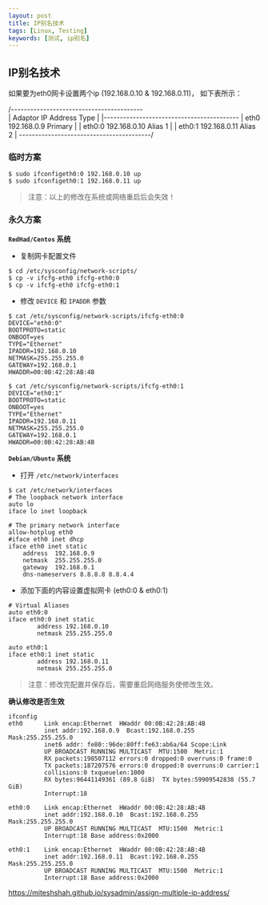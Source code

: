 ```yaml
---
layout: post
title: IP别名技术
tags: [Linux, Testing]
keywords: [测试, ip别名]
---
```


IP别名技术
------------------

如果要为eth0网卡设置两个ip (192.168.0.10 & 192.168.0.11)， 如下表所示：

/-----------------------------------------\
| Adaptor     IP Address        Type      |
|------------------------------------------
| eth0        192.168.0.9       Primary   |
| eth0:0      192.168.0.10      Alias 1   |
| eth0:1      192.168.0.11      Alias 2   |
\-----------------------------------------/

### 临时方案

```
$ sudo ifconfigeth0:0 192.168.0.10 up
$ sudo ifconfigeth0:1 192.168.0.11 up
```
> 注意：以上的修改在系统或网络重启后会失效！


### 永久方案

**`RedHad/Centos` 系统**

- 复制网卡配置文件

```
$ cd /etc/sysconfig/network-scripts/
$ cp -v ifcfg-eth0 ifcfg-eth0:0
$ cp -v ifcfg-eth0 ifcfg-eth0:1
```

- 修改 `DEVICE` 和 `IPADDR` 参数

```
$ cat /etc/sysconfig/network-scripts/ifcfg-eth0:0
DEVICE="eth0:0"
BOOTPROTO=static
ONBOOT=yes
TYPE="Ethernet"
IPADDR=192.168.0.10
NETMASK=255.255.255.0
GATEWAY=192.168.0.1
HWADDR=00:0B:42:28:AB:4B

$ cat /etc/sysconfig/network-scripts/ifcfg-eth0:1
DEVICE="eth0:1"
BOOTPROTO=static
ONBOOT=yes
TYPE="Ethernet"
IPADDR=192.168.0.11
NETMASK=255.255.255.0
GATEWAY=192.168.0.1
HWADDR=00:0B:42:28:AB:4B
```

**`Debian/Ubuntu` 系统**

- 打开 `/etc/network/interfaces`

```
$ cat /etc/network/interfaces
# The loopback network interface
auto lo
iface lo inet loopback

# The primary network interface
allow-hotplug eth0
#iface eth0 inet dhcp
iface eth0 inet static
	address  192.168.0.9
	netmask	 255.255.255.0
	gateway  192.168.0.1
	dns-nameservers 8.8.8.8 8.8.4.4
```
- 添加下面的内容设置虚拟网卡 (eth0:0 & eth0:1)

```
# Virtual Aliases
auto eth0:0
iface eth0:0 inet static
        address 192.168.0.10
        netmask 255.255.255.0

auto eth0:1
iface eth0:1 inet static
        address 192.168.0.11
        netmask 255.255.255.0
```
> 注意：修改完配置并保存后，需要重启网络服务使修改生效。

**确认修改是否生效**

```
ifconfig
eth0      Link encap:Ethernet  HWaddr 00:0B:42:28:AB:4B
          inet addr:192.168.0.9  Bcast:192.168.0.255  Mask:255.255.255.0
          inet6 addr: fe80::96de:80ff:fe63:ab6a/64 Scope:Link
          UP BROADCAST RUNNING MULTICAST  MTU:1500  Metric:1
          RX packets:198507112 errors:0 dropped:0 overruns:0 frame:0
          TX packets:187207576 errors:0 dropped:0 overruns:0 carrier:1
          collisions:0 txqueuelen:1000
          RX bytes:96441149361 (89.8 GiB)  TX bytes:59909542838 (55.7 GiB)
          Interrupt:18

eth0:0    Link encap:Ethernet  HWaddr 00:0B:42:28:AB:4B
          inet addr:192.168.0.10  Bcast:192.168.0.255  Mask:255.255.255.0
          UP BROADCAST RUNNING MULTICAST  MTU:1500  Metric:1
          Interrupt:18 Base address:0x2000

eth0:1    Link encap:Ethernet  HWaddr 00:0B:42:28:AB:4B
          inet addr:192.168.0.11  Bcast:192.168.0.255  Mask:255.255.255.0
          UP BROADCAST RUNNING MULTICAST  MTU:1500  Metric:1
          Interrupt:18 Base address:0x2000
```
https://miteshshah.github.io/sysadmin/assign-multiple-ip-address/
